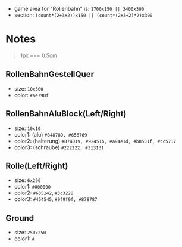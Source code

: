 - game area for "Rollenbahn" is: `1700x150 || 3400x300`
- section: `(count*(2+3+2))x150 || (count*(2+3+2)*2)x300`

# Notes

> 1px === 0.5cm

## RollenBahnGestellQuer

- size: `10x300`
- color: `#ae790f`

## RollenBahnAluBlock(Left/Right)

- size: `10x10`
- color1: (alu) `#848789, #656769`
- color2: (halterung) `#874019, #92451b, #a94e1d, #b8551f, #cc5717`
- color3: (schraube) `#222222, #313131`

## Rolle(Left/Right)

- size: `6x296`
- color1: `#000000`
- color2: `#635242`, `#3c3228`
- color3: `#454545`, `#9f9f9f, #878787`

## Ground

- size: `250x250`
- color1: `#`
